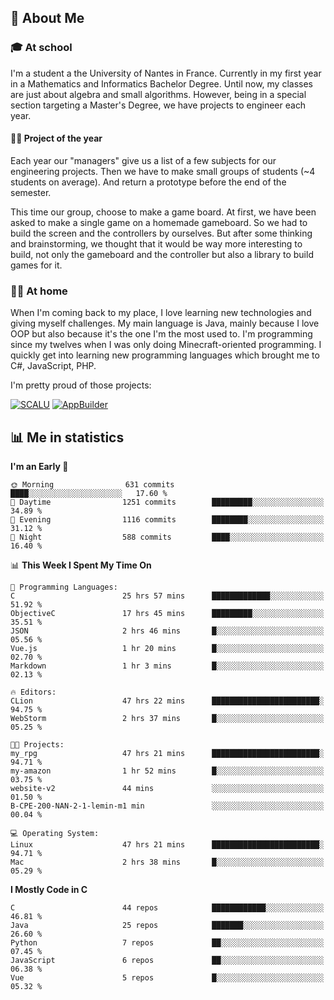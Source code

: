 ## 👀 About Me

### 🎓 At school

I'm a student a the University of Nantes in France. Currently in my first year in a Mathematics and Informatics Bachelor Degree. Until now, my classes are just about algebra and small algorithms. However, being in a special section targeting a Master's Degree, we have projects to engineer each year. 

#### 🔧🔬 Project of the year

Each year our "managers" give us a list of a few subjects for our engineering projects. Then we have to make small groups of students (~4 students on average). And return a prototype before the end of the semester.

This time our group, choose to make a game board. At first, we have been asked to make a single game on a homemade gameboard. So we had to build the screen and the controllers by ourselves. 
But after some thinking and brainstorming, we thought that it would be way more interesting to build, not only the gameboard and the controller but also a library to build games for it.

### 👨‍💻 At home

When I'm coming back to my place, I love learning new technologies and giving myself challenges. My main language is Java, mainly because I love OOP but also because it's the one I'm the most used to. I'm programming since my twelves when I was only doing Minecraft-oriented programming.  I quickly get into learning new programming languages which brought me to C#, JavaScript, PHP. 

I'm pretty proud of those projects:

[![SCALU](https://github-readme-stats.vercel.app/api/pin?username=renardfute&repo=SCALU)](https://github.com/renardfute/scalu)
[![AppBuilder](https://github-readme-stats.vercel.app/api/pin?username=pulsedev2&repo=AppBuilder)](https://github.com/pulsedev2/AppBuilder)

## 📊 Me in statistics
<!--START_SECTION:waka-->
**I'm an Early 🐤** 

```text
🌞 Morning                631 commits         ████░░░░░░░░░░░░░░░░░░░░░   17.60 % 
🌆 Daytime                1251 commits        █████████░░░░░░░░░░░░░░░░   34.89 % 
🌃 Evening                1116 commits        ████████░░░░░░░░░░░░░░░░░   31.12 % 
🌙 Night                  588 commits         ████░░░░░░░░░░░░░░░░░░░░░   16.40 % 
```


📊 **This Week I Spent My Time On** 

```text
💬 Programming Languages: 
C                        25 hrs 57 mins      █████████████░░░░░░░░░░░░   51.92 % 
ObjectiveC               17 hrs 45 mins      █████████░░░░░░░░░░░░░░░░   35.51 % 
JSON                     2 hrs 46 mins       █░░░░░░░░░░░░░░░░░░░░░░░░   05.56 % 
Vue.js                   1 hr 20 mins        █░░░░░░░░░░░░░░░░░░░░░░░░   02.70 % 
Markdown                 1 hr 3 mins         █░░░░░░░░░░░░░░░░░░░░░░░░   02.13 % 

🔥 Editors: 
CLion                    47 hrs 22 mins      ████████████████████████░   94.75 % 
WebStorm                 2 hrs 37 mins       █░░░░░░░░░░░░░░░░░░░░░░░░   05.25 % 

🐱‍💻 Projects: 
my_rpg                   47 hrs 21 mins      ████████████████████████░   94.71 % 
my-amazon                1 hr 52 mins        █░░░░░░░░░░░░░░░░░░░░░░░░   03.75 % 
website-v2               44 mins             ░░░░░░░░░░░░░░░░░░░░░░░░░   01.50 % 
B-CPE-200-NAN-2-1-lemin-m1 min               ░░░░░░░░░░░░░░░░░░░░░░░░░   00.04 % 

💻 Operating System: 
Linux                    47 hrs 21 mins      ████████████████████████░   94.71 % 
Mac                      2 hrs 38 mins       █░░░░░░░░░░░░░░░░░░░░░░░░   05.29 % 
```

**I Mostly Code in C** 

```text
C                        44 repos            ████████████░░░░░░░░░░░░░   46.81 % 
Java                     25 repos            ███████░░░░░░░░░░░░░░░░░░   26.60 % 
Python                   7 repos             ██░░░░░░░░░░░░░░░░░░░░░░░   07.45 % 
JavaScript               6 repos             ██░░░░░░░░░░░░░░░░░░░░░░░   06.38 % 
Vue                      5 repos             █░░░░░░░░░░░░░░░░░░░░░░░░   05.32 % 
```




<!--END_SECTION:waka-->

